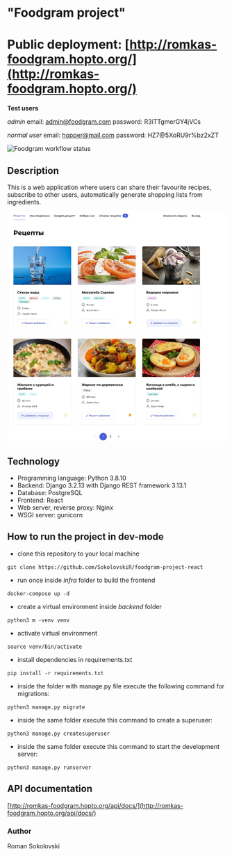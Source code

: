 # "Foodgram project" 

# Public deployment: [http://romkas-foodgram.hopto.org/](http://romkas-foodgram.hopto.org/)

**Test users**

*admin*
email: admin@foodgram.com
password: R3iTTgmerGY4jVCs

*normal user*
email: hopper@mail.com
password: HZ7@5XoRU9r%bz2xZT

![Foodgram workflow status](https://github.com/SokolovskiR/foodgram-project-react/actions/workflows/foodgram_workflow.yml/badge.svg)


## Description

This is a web application where users can share their favourite recipes, subscribe to other users, automatically generate shopping lists from ingredients.

![Screenshot](foodgram_screenshot.png)

## Technology

* Programming language: Python 3.8.10
* Backend: Django 3.2.13 with Django REST framework 3.13.1
* Database: PostgreSQL
* Frontend: React
* Web server, reverse proxy: Nginx
* WSGI server: gunicorn


## How to run the project in dev-mode

- clone this repository to your local machine
```
git clone https://github.com/SokolovskiR/foodgram-project-react
```
- run once inside *infra* folder to build the frontend
```
docker-compose up -d
``` 
- create a virtual environment inside *backend* folder
```
python3 m -venv venv
``` 
- activate virtual environment
```
source venv/bin/activate
``` 
- install dependencies in requirements.txt
```
pip install -r requirements.txt
``` 
- inside the folder with manage.py file execute the following command for migrations:

```
python3 manage.py migrate
```
- inside the same folder execute this command to create a superuser:
```
python3 manage.py createsuperuser
```
- inside the same folder execute this command to start the development server:
```
python3 manage.py runserver
```

## API documentation

[http://romkas-foodgram.hopto.org/api/docs/](http://romkas-foodgram.hopto.org/api/docs/)


### Author
Roman Sokolovski
